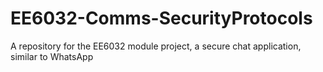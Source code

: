 # EE6032-Comms-SecurityProtocols
A repository for the EE6032 module project, a secure chat application, similar to WhatsApp
